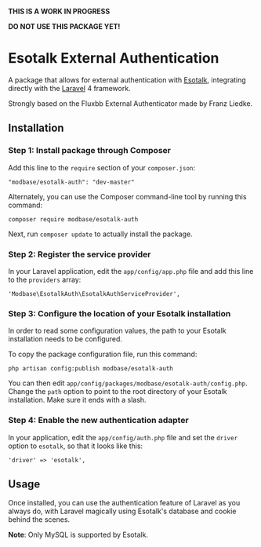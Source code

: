 **THIS IS A WORK IN PROGRESS**

**DO NOT USE THIS PACKAGE YET!**

# Esotalk External Authentication

A package that allows for external authentication with [Esotalk](http://esotalk.org/), integrating
directly with the [Laravel](http://laravel.com/) 4 framework.

Strongly based on the Fluxbb External Authenticator made by Franz Liedke.

## Installation

### Step 1: Install package through Composer

Add this line to the `require` section of your `composer.json`:

    "modbase/esotalk-auth": "dev-master"

Alternately, you can use the Composer command-line tool by running this command:

    composer require modbase/esotalk-auth

Next, run `composer update` to actually install the package.

### Step 2: Register the service provider

In your Laravel application, edit the `app/config/app.php` file and add this
line to the `providers` array:

    'Modbase\EsotalkAuth\EsotalkAuthServiceProvider',

### Step 3: Configure the location of your Esotalk installation

In order to read some configuration values, the path to your Esotalk installation
needs to be configured.

To copy the package configuration file, run this command:

    php artisan config:publish modbase/esotalk-auth

You can then edit `app/config/packages/modbase/esotalk-auth/config.php`.
Change the `path` option to point to the root directory of your Esotalk
installation. Make sure it ends with a slash.

### Step 4: Enable the new authentication adapter

In your application, edit the `app/config/auth.php` file and set the `driver`
option to `esotalk`, so that it looks like this:

    'driver' => 'esotalk',

## Usage

Once installed, you can use the authentication feature of Laravel as you always
do, with Laravel magically using Esotalk's database and cookie behind the scenes.

**Note**: Only MySQL is supported by Esotalk.
